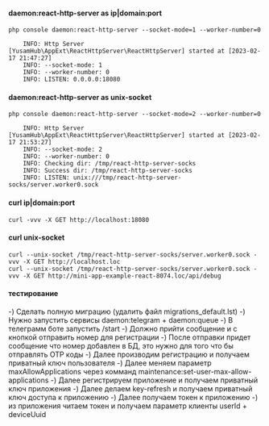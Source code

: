 #### daemon:react-http-server as ip|domain:port

    php console daemon:react-http-server --socket-mode=1 --worker-number=0

        INFO: Http Server [YusamHub\AppExt\ReactHttpServer\ReactHttpServer] started at [2023-02-17 21:47:27]
        INFO: --socket-mode: 1
        INFO: --worker-number: 0
        INFO: LISTEN: 0.0.0.0:18080

#### daemon:react-http-server as unix-socket

    php console daemon:react-http-server --socket-mode=2 --worker-number=0

        INFO: Http Server [YusamHub\AppExt\ReactHttpServer\ReactHttpServer] started at [2023-02-17 21:53:27]
        INFO: --socket-mode: 2
        INFO: --worker-number: 0
        INFO: Checking dir: /tmp/react-http-server-socks
        INFO: Success dir: /tmp/react-http-server-socks
        INFO: LISTEN: unix:///tmp/react-http-server-socks/server.worker0.sock

#### curl ip|domain:port

    curl -vvv -X GET http://localhost:18080

#### curl unix-socket

    curl --unix-socket /tmp/react-http-server-socks/server.worker0.sock -vvv -X GET http://localhost.loc
    curl --unix-socket /tmp/react-http-server-socks/server.worker0.sock -vvv -X GET http://mini-app-example-react-8074.loc/api/debug

#### тестирование

-) Сделать полную миграцию (удалить файл migrations_default.lst)
-) Нужно запустить сервисы daemon:telegram + daemon:queue
-) В телеграмм боте запустить /start
-) Должно прийти сообщение и с кнопкой отправить номер для регистрации
-) После отправки придет сообщение что номер добавлен в БД, это нужно для того что бы отправлять OTP коды
-) Далее производим регистрацию и получаем приватный ключ пользователя
-) Далее меняем параметр maxAllowApplications через комманд maintenance:set-user-max-allow-applications
-) Далее регистрируем приложение и получаем приватный ключ приложения
-) Далее делаем key-refresh и получаем приватный ключ доступа к приложению
-) Далее получаем токен к приложению
-) из приложения читаем токен и получаем параметр клиенты userId + deviceUuid